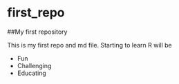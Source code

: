 first_repo
==========

##My first repository

This is my first repo and md file. Starting to learn R will be

* Fun
* Challenging
* Educating
